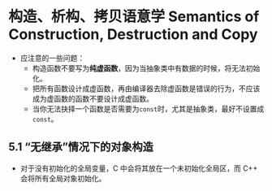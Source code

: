 # 构造、析构、拷贝语意学 Semantics of Construction, Destruction and Copy

- 应注意的一些问题：
  - 构造函数不要写为**纯虚函数**，因为当抽象类中有数据的时候，将无法初始化。
  - 把所有函数设计成虚函数，再由编译器去除虚函数是错误的行为，不应该成为虚函数的函数不要设计成虚函数。
  - 当你无法抉择一个函数是否需要为`const`时，尤其是抽象类，最好不设置成`const`。

## 5.1 “无继承”情况下的对象构造

- 对于没有初始化的全局变量，C 中会将其放在一个未初始化全局区，而 C++ 会将所有全局对象初始化。
